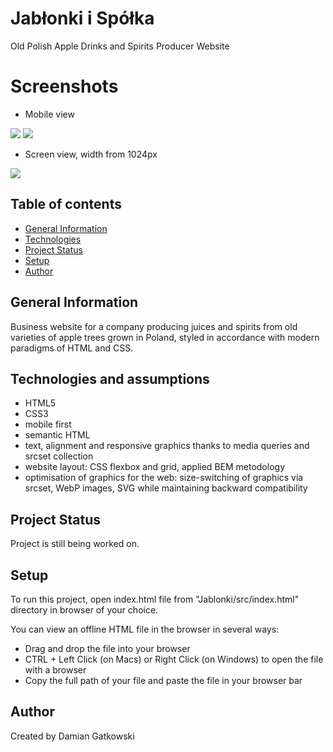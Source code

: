 # Jabłonki i Spółka

Old Polish Apple Drinks and Spirits Producer Website

# Screenshots

- Mobile view

<kbd><img src="https://user-images.githubusercontent.com/83064936/234964528-59b7a3db-2026-484a-871e-8a51d52b337f.png"/></kbd>
<kbd><img src="https://user-images.githubusercontent.com/83064936/234964552-f2fd1ce0-304a-486b-bbf0-0af738b7d3da.png" /></kbd>

- Screen view, width from 1024px

<kbd><img src="https://user-images.githubusercontent.com/83064936/235123054-6a27415c-9d98-47ae-97fe-b0eb7a299c3e.png" /></kbd>


## Table of contents

- [General Information](#general-information)
- [Technologies](#technologies)
- [Project Status](#project-status)
- [Setup](#setup)
- [Author](#author)

## General Information

Business website for a company producing juices and spirits from old varieties of apple trees grown in Poland, styled in accordance with modern paradigms of HTML and CSS.

## Technologies and assumptions 

- HTML5
- CSS3
- mobile first 
- semantic HTML 
- text, alignment and responsive graphics thanks to media queries and srcset collection
- website layout: CSS flexbox and grid, applied BEM metodology
- optimisation of graphics for the web: size-switching of graphics via srcset, WebP images, SVG while maintaining backward compatibility 

## Project Status

Project is still being worked on.

## Setup

To run this project, open index.html file from "Jablonki/src/index.html" directory in browser of your choice.

You can view an offline HTML file in the browser in several ways:

- Drag and drop the file into your browser
- CTRL + Left Click (on Macs) or Right Click (on Windows) to open the file with a browser
- Copy the full path of your file and paste the file in your browser bar

## Author

Created by Damian Gatkowski <br />
